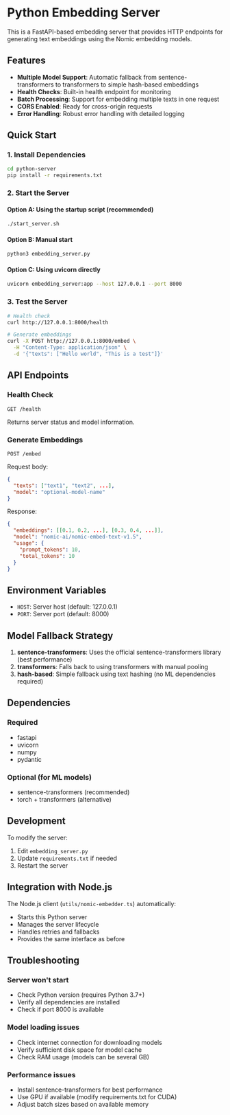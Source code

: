 # Python Embedding Server

This is a FastAPI-based embedding server that provides HTTP endpoints for generating text embeddings using the Nomic embedding models.

## Features

- **Multiple Model Support**: Automatic fallback from sentence-transformers to transformers to simple hash-based embeddings
- **Health Checks**: Built-in health endpoint for monitoring
- **Batch Processing**: Support for embedding multiple texts in one request
- **CORS Enabled**: Ready for cross-origin requests
- **Error Handling**: Robust error handling with detailed logging

## Quick Start

### 1. Install Dependencies

```bash
cd python-server
pip install -r requirements.txt
```

### 2. Start the Server

#### Option A: Using the startup script (recommended)
```bash
./start_server.sh
```

#### Option B: Manual start
```bash
python3 embedding_server.py
```

#### Option C: Using uvicorn directly
```bash
uvicorn embedding_server:app --host 127.0.0.1 --port 8000
```

### 3. Test the Server

```bash
# Health check
curl http://127.0.0.1:8000/health

# Generate embeddings
curl -X POST http://127.0.0.1:8000/embed \
  -H "Content-Type: application/json" \
  -d '{"texts": ["Hello world", "This is a test"]}'
```

## API Endpoints

### Health Check
```
GET /health
```

Returns server status and model information.

### Generate Embeddings
```
POST /embed
```

Request body:
```json
{
  "texts": ["text1", "text2", ...],
  "model": "optional-model-name"
}
```

Response:
```json
{
  "embeddings": [[0.1, 0.2, ...], [0.3, 0.4, ...]],
  "model": "nomic-ai/nomic-embed-text-v1.5",
  "usage": {
    "prompt_tokens": 10,
    "total_tokens": 10
  }
}
```

## Environment Variables

- `HOST`: Server host (default: 127.0.0.1)
- `PORT`: Server port (default: 8000)

## Model Fallback Strategy

1. **sentence-transformers**: Uses the official sentence-transformers library (best performance)
2. **transformers**: Falls back to using transformers with manual pooling
3. **hash-based**: Simple fallback using text hashing (no ML dependencies required)

## Dependencies

### Required
- fastapi
- uvicorn
- numpy
- pydantic

### Optional (for ML models)
- sentence-transformers (recommended)
- torch + transformers (alternative)

## Development

To modify the server:

1. Edit `embedding_server.py`
2. Update `requirements.txt` if needed
3. Restart the server

## Integration with Node.js

The Node.js client (`utils/nomic-embedder.ts`) automatically:
- Starts this Python server
- Manages the server lifecycle
- Handles retries and fallbacks
- Provides the same interface as before

## Troubleshooting

### Server won't start
- Check Python version (requires Python 3.7+)
- Verify all dependencies are installed
- Check if port 8000 is available

### Model loading issues
- Check internet connection for downloading models
- Verify sufficient disk space for model cache
- Check RAM usage (models can be several GB)

### Performance issues
- Install sentence-transformers for best performance
- Use GPU if available (modify requirements.txt for CUDA)
- Adjust batch sizes based on available memory 